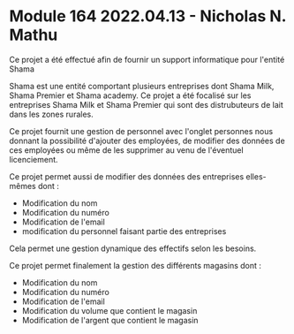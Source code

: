 # Module 164 2022.04.13 - Nicholas N. Mathu
Ce projet a été effectué afin de fournir un support informatique pour l'entité Shama

Shama est une entité comportant plusieurs entreprises dont Shama Milk, Shama Premier et Shama academy. 
Ce projet a été focalisé sur les entreprises Shama Milk et Shama Premier qui sont des distrubuteurs de lait dans 
les zones rurales.

Ce projet fournit une gestion de personnel avec l'onglet personnes nous donnant la possibilité d'ajouter des employées,
de modifier des données de ces employées ou même de les supprimer au venu de l'éventuel licenciement.

Ce projet permet aussi de modifier des données des entreprises elles-mêmes dont :
- Modification du nom
- Modification du numéro
- Modification de l'email
- modification du personnel faisant partie des entreprises

Cela permet une gestion dynamique des effectifs selon les besoins.

Ce projet permet finalement la gestion des différents magasins dont :
- Modification du nom
- Modification du numéro
- Modification de l'email
- Modification du volume que contient le magasin
- Modification de l'argent que contient le magasin



